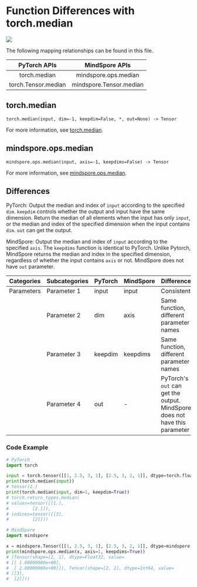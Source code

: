 # Function Differences with torch.median

<a href="https://gitee.com/mindspore/docs/blob/r2.0/docs/mindspore/source_en/note/api_mapping/pytorch_diff/median.md" target="_blank"><img src="https://mindspore-website.obs.cn-north-4.myhuaweicloud.com/website-images/r2.0/resource/_static/logo_source_en.png"></a>

The following mapping relationships can be found in this file.

|     PyTorch APIs      |      MindSpore APIs       |
| :-------------------: | :-----------------------: |
|   torch.median    |   mindspore.ops.median    |
|    torch.Tensor.median   |  mindspore.Tensor.median   |

## torch.median

```text
torch.median(input, dim=-1, keepdim=False, *, out=None) -> Tensor
```

For more information, see [torch.median](https://pytorch.org/docs/1.8.1/generated/torch.median.html#torch.median).

## mindspore.ops.median

```text
mindspore.ops.median(input, axis=-1, keepdims=False) -> Tensor
```

For more information, see [mindspore.ops.median](https://mindspore.cn/docs/en/r2.0/api_python/ops/mindspore.ops.median.html).

## Differences

PyTorch: Output the median and index of `input` according to the specified `dim`. `keepdim` controls whether the output and input have the same dimension. Return the median of all elements when the input has only `input`, or the median and index of the specified dimension when the input contains `dim`. `out` can get the output.

MindSpore: Output the median and index of `input` according to the specified `axis`. The `keepdims` function is identical to PyTorch. Unlike Pytorch, MindSpore returns the median and index in the specified dimension, regardless of whether the input contains `axis` or not. MindSpore does not have `out` parameter.

| Categories | Subcategories |PyTorch | MindSpore | Difference |
| --- | --- | --- | --- |---|
| Parameters  | Parameter 1 | input   | input        | Consistent  |
|      | Parameter 2 | dim   | axis      | Same function, different parameter names |
|      | Parameter 3 | keepdim   | keepdims | Same function, different parameter names |
|      | Parameter 4 | out   | -         | PyTorch's `out` can get the output. MindSpore does not have this parameter |

### Code Example

```python
# PyTorch
import torch

input = torch.tensor([[1, 2.5, 3, 1], [2.5, 3, 2, 1]], dtype=torch.float32)
print(torch.median(input))
# tensor(2.)
print(torch.median(input, dim=1, keepdim=True))
# torch.return_types.median(
# values=tensor([[1.],
#         [2.]]),
# indices=tensor([[3],
#         [2]]))

# MindSpore
import mindspore

x = mindspore.Tensor([[1, 2.5, 3, 1], [2.5, 3, 2, 1]], dtype=mindspore.float32)
print(mindspore.ops.median(x, axis=1, keepdims=True))
# (Tensor(shape=[2, 1], dtype=Float32, value=
# [[ 1.00000000e+00],
#  [ 2.00000000e+00]]), Tensor(shape=[2, 1], dtype=Int64, value=
# [[3],
#  [2]]))
```
